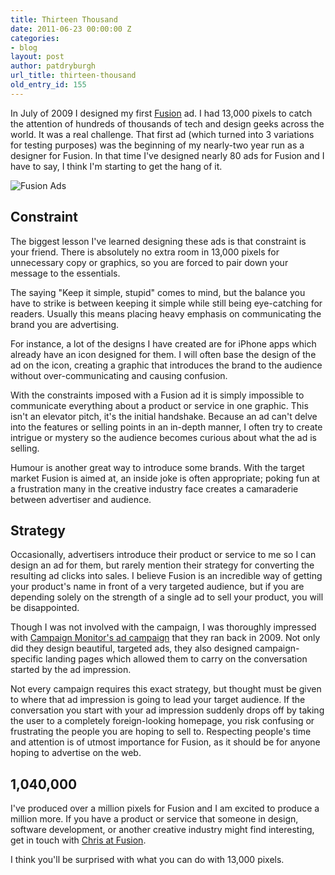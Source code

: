 ```yaml
---
title: Thirteen Thousand
date: 2011-06-23 00:00:00 Z
categories:
- blog
layout: post
author: patdryburgh
url_title: thirteen-thousand
old_entry_id: 155
---
```


In July of 2009 I designed my first [Fusion](http://fusionads.net) ad. I had 13,000 pixels to catch the attention of hundreds of thousands of tech and design geeks across the world. It was a real challenge. That first ad (which turned into 3 variations for testing purposes) was the beginning of my nearly-two year run as a designer for Fusion. In that time I've designed nearly 80 ads for Fusion and I have to say, I think I'm starting to get the hang of it.

<img src="{{ site.url }}/images/uploads/fusionads.jpg" alt="Fusion Ads" class="iwide" />

## Constraint

The biggest lesson I've learned designing these ads is that constraint is your friend. There is absolutely no extra room in 13,000 pixels for unnecessary copy or graphics, so you are forced to pair down your message to the essentials.

The saying "Keep it simple, stupid" comes to mind, but the balance you have to strike is between keeping it simple while still being eye-catching for readers. Usually this means placing heavy emphasis on communicating the brand you are advertising.

For instance, a lot of the designs I have created are for iPhone apps which already have an icon designed for them. I will often base the design of the ad on the icon, creating a graphic that introduces the brand to the audience without over-communicating and causing confusion.

With the constraints imposed with a Fusion ad it is simply impossible to communicate everything about a product or service in one graphic. This isn't an elevator pitch, it's the initial handshake. Because an ad can't delve into the features or selling points in an in-depth manner, I often try to create intrigue or mystery so the audience becomes curious about what the ad is selling. 

Humour is another great way to introduce some brands. With the target market Fusion is aimed at, an inside joke is often appropriate; poking fun at a frustration many in the creative industry face creates a camaraderie between advertiser and audience.

## Strategy

Occasionally, advertisers introduce their product or service to me so I can design an ad for them, but rarely mention their strategy for converting the resulting ad clicks into sales. I believe Fusion is an incredible way of getting your product's name in front of a very targeted audience, but if you are depending solely on the strength of a single ad to sell your product, you will be disappointed.

Though I was not involved with the campaign, I was thoroughly impressed with [Campaign Monitor's ad campaign](http://www.campaignmonitor.com/blog/post/2779/promoting-with-banners-ads/) that they ran back in 2009. Not only did they design beautiful, targeted ads, they also designed campaign-specific landing pages which allowed them to carry on the conversation started by the ad impression.

Not every campaign requires this exact strategy, but thought must be given to where that ad impression is going to lead your target audience. If the conversation you start with your ad impression suddenly drops off by taking the user to a completely foreign-looking homepage, you risk confusing or frustrating the people you are hoping to sell to. Respecting people's time and attention is of utmost importance for Fusion, as it should be for anyone hoping to advertise on the web.

## 1,040,000

I've produced over a million pixels for Fusion and I am excited to produce a million more. If you have a product or service that someone in design, software development, or another creative industry might find interesting, get in touch with [Chris at Fusion](http://fusionads.net/).

I think you'll be surprised with what you can do with 13,000 pixels.